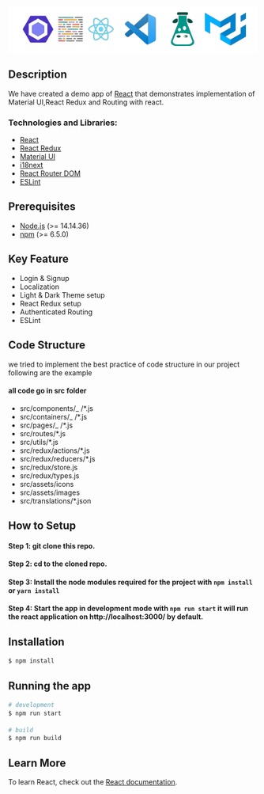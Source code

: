 ![React](src/assets/images/logo.png)

## Description

We have created a demo app of [React](https://reactjs.org/) that demonstrates implementation of Material UI,React Redux and Routing with react.

### Technologies and Libraries:

- [React](https://reactjs.org/)
- [React Redux](https://react-redux.js.org/)
- [Material UI](https://mui.com/)
- [i18next](https://www.i18next.com/)
- [React Router DOM](https://reactrouter.com/web/guides/quick-start)
- [ESLint](https://eslint.org/docs/user-guide/getting-started)

## Prerequisites

- [Node.js](https://nodejs.org/) (>= 14.14.36)
- [npm](https://www.npmjs.com/) (>= 6.5.0)

## Key Feature

- Login & Signup
- Localization
- Light & Dark Theme setup
- React Redux setup
- Authenticated Routing
- ESLint

## Code Structure

we tried to implement the best practice of code structure in our project following are the example

#### all code go in src folder

- src/components/\_ /\*.js
- src/containers/\_ /\*.js
- src/pages/\_ /\*.js
- src/routes/\*.js
- src/utils/\*.js
- src/redux/actions/\*.js
- src/redux/reducers/\*.js
- src/redux/store.js
- src/redux/types.js
- src/assets/icons
- src/assets/images
- src/translations/\*.json

## How to Setup

#### Step 1: git clone this repo.

#### Step 2: cd to the cloned repo.

#### Step 3: Install the node modules required for the project with `npm install` or `yarn install`

#### Step 4: Start the app in development mode with `npm run start` it will run the react application on http://localhost:3000/ by default.

## Installation

```bash
$ npm install
```

## Running the app

```bash
# development
$ npm run start

# build
$ npm run build
```

## Learn More

To learn React, check out the [React documentation](https://reactjs.org/).
